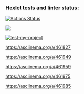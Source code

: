 ### Hexlet tests and linter status:
[![Actions Status](https://github.com/alekseychudinov/python-project-lvl1/workflows/hexlet-check/badge.svg)](https://github.com/alekseychudinov/python-project-lvl1/actions)

<a href="https://codeclimate.com/github/codeclimate/codeclimate/maintainability"><img src="https://api.codeclimate.com/v1/badges/a99a88d28ad37a79dbf6/maintainability" /></a>

[![test-my-project](https://github.com/alekseychudinov/python-project-lvl1/actions/workflows/first_project-check.yml/badge.svg)](https://github.com/alekseychudinov/python-project-lvl1/actions/workflows/first_project-check.yml)

https://asciinema.org/a/461827

https://asciinema.org/a/461949

https://asciinema.org/a/461959

https://asciinema.org/a/461975

https://asciinema.org/a/461985